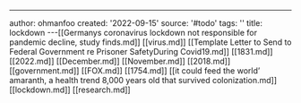 ---
author: ohmanfoo
created: '2022-09-15'
source: '#todo'
tags: ''
title: lockdown
---[[Germanys coronavirus lockdown not responsible for pandemic decline, study finds.md]]
[[virus.md]]
[[Template Letter to Send to Federal Government re Prisoner SafetyDuring Covid19.md]]
[[1831.md]]
[[2022.md]]
[[December.md]]
[[November.md]]
[[2018.md]]
[[government.md]]
[[FOX.md]]
[[1754.md]]
[[it could feed the world’ amaranth, a health trend 8,000 years old that survived colonization.md]]
[[lockdown.md]]
[[research.md]]
